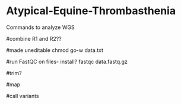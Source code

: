 # Atypical-Equine-Thrombasthenia
Commands to analyze WGS

#combine R1 and R2??


#made uneditable
chmod go-w data.txt

#run FastQC on files- install?
fastqc data.fastq.gz

#trim?

#map

#call variants

#
